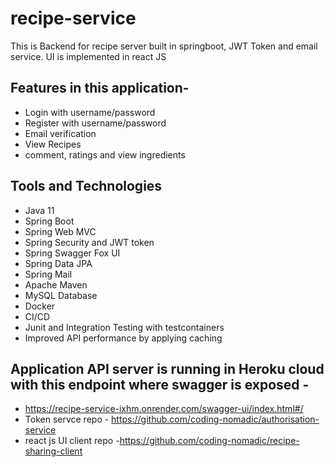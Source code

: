 # recipe-service

This is Backend for recipe server built in springboot, JWT Token and email service. UI is implemented in react JS

## Features in this application- 

- Login with username/password
- Register with username/password
- Email verification
- View Recipes
- comment, ratings and view ingredients

## Tools and Technologies

- Java 11
- Spring Boot
- Spring Web MVC
- Spring Security and JWT token
- Spring Swagger Fox UI 
- Spring Data JPA
- Spring Mail
- Apache Maven
- MySQL Database
- Docker
- CI/CD
- Junit and Integration Testing with testcontainers
- Improved API performance by applying caching

## Application API server is running in Heroku cloud with this endpoint where swagger is exposed -

- https://recipe-service-ixhm.onrender.com/swagger-ui/index.html#/
- Token servce repo - https://github.com/coding-nomadic/authorisation-service
- react js UI client repo -https://github.com/coding-nomadic/recipe-sharing-client
